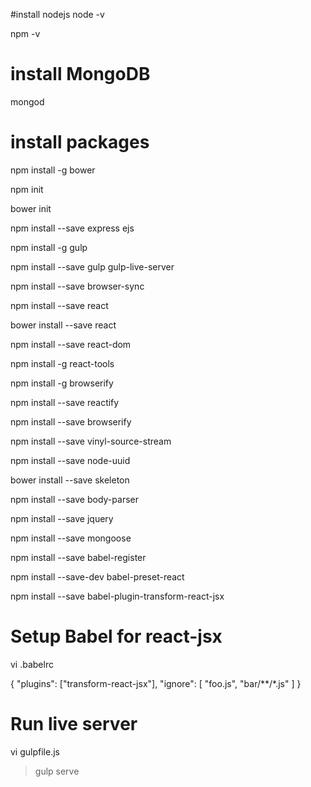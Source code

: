 
#install nodejs
node -v

npm -v

# install MongoDB
mongod

# install packages
npm install -g bower


npm init

bower init



npm install --save express ejs

npm install -g gulp

npm install --save gulp gulp-live-server

npm install --save browser-sync

npm install --save react

bower install --save react

npm install --save react-dom

npm install -g react-tools

npm install -g browserify

npm install --save reactify

npm install --save browserify

npm install --save vinyl-source-stream

npm install --save node-uuid

bower install --save skeleton

npm install --save body-parser

npm install --save jquery



npm install --save mongoose




npm install --save babel-register

npm install --save-dev babel-preset-react

npm install --save babel-plugin-transform-react-jsx


# Setup Babel for react-jsx
vi .babelrc

{
    "plugins": ["transform-react-jsx"],
    "ignore": [
        "foo.js",
        "bar/**/*.js"
    ]
}

# Run live server
vi gulpfile.js

> gulp serve
